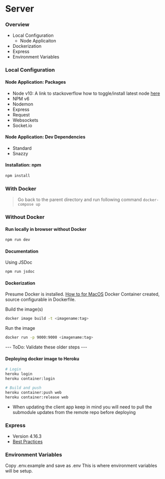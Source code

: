 # Server

### Overview
* Local Configuration
	* Node Applicaiton
* Dockerization
* Express
* Environment Variables

### Local Configuration

#### Node Application: Packages
* Node v10: A link to stackoverflow how to toggle/install latest node [here](https://stackoverflow.com/questions/8191459/how-do-i-update-node-js)
* NPM v6
* Nodemon
* Express
* Request
* Websockets
* Socket.io

#### Node Application: Dev Dependencies
* Standard
* Snazzy

#### Installation: npm
```bash
npm install
```

### With Docker
> Go back to the parent directory and run following command
`docker-compose up`

### Without Docker

#### Run locally in browser without Docker
```bash
npm run dev
```

#### Documentation
Using JSDoc
```bash
npm run jsdoc
```

#### Dockerization
Presume Docker is installed. [How to for MacOS](https://docs.docker.com/docker-for-mac/install/)
Docker Container created, source configurable in Dockerfile.

Build the image(s)
```bash
docker image build -t <imagename:tag>
```

Run the image
```bash
docker run -p 9000:9000 <imagename:tag>
```

--- ToDo: Validate these older steps ---

#### Deploying docker image to Heroku
```bash
# Login
heroku login
heroku container:login

# Build and push
heroku container:push web
heroku container:release web
```

* When updating the client app keep in mind you will need to pull the submodule updates from the remote repo before deploying

### Express
* Version 4.16.3
* [Best Practices](https://expressjs.com/en/advanced/best-practice-performance.html)

### Environment Variables
Copy .env.example and save as .env
This is where environment variables will be setup.
